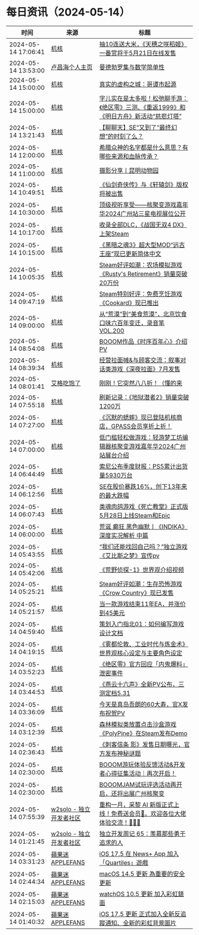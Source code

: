 ﻿# 每日资讯（2024-05-14）

|时间|来源|标题|
|---|---|---|
|2024-05-14 17:06:41|[机核](https://www.gcores.com/rss)|[抽10连送大米，《天穗之咲稻姬》一番赏将于5月21日在线发售](https://www.gcores.com/articles/181875)|
|2024-05-14 13:53:00|[卢昌海个人主页](https://www.changhai.org//feed.xml)|[曼德勃罗集与数学简单性](https://www.youtube.com/shorts/Qje40Io_1mM)|
|2024-05-14 15:00:00|[机核](https://www.gcores.com/rss)|[真实的虚构之城：哥谭市起源](https://www.gcores.com/articles/181843)|
|2024-05-14 15:00:00|[机核](https://www.gcores.com/rss)|[字儿实在是太多啦！松弛聊手游：《绝区零》三测、《重返1999》和《明日方舟》新活动“慈悲灯塔”](https://www.gcores.com/radios/181620)|
|2024-05-14 13:21:43|[机核](https://www.gcores.com/rss)|[【聊聊天】SE“又到了“最终幻想”的时刻了么？](https://www.gcores.com/articles/181864)|
|2024-05-14 12:00:00|[机核](https://www.gcores.com/rss)|[希腊众神的名字都是什么意思？有哪些来源和血脉传承？](https://www.gcores.com/videos/181825)|
|2024-05-14 11:00:00|[机核](https://www.gcores.com/rss)|[摄影分享丨昆明动物园](https://www.gcores.com/articles/181855)|
|2024-05-14 10:49:51|[机核](https://www.gcores.com/rss)|[《仙剑奇侠传》与《轩辕剑》版权将被出售](https://www.gcores.com/articles/181866)|
|2024-05-14 10:30:00|[机核](https://www.gcores.com/rss)|[顶级视听享受——核聚变游戏嘉年华2024广州站三星电视展位公开](https://www.gcores.com/articles/181848)|
|2024-05-14 10:17:00|[机核](https://www.gcores.com/rss)|[收录全部DLC，《战国无双4 DX》上架Steam](https://www.gcores.com/articles/181836)|
|2024-05-14 10:15:00|[机核](https://www.gcores.com/rss)|[《黑暗之魂3》超大型MOD“远古王座”现已更新简体中文](https://www.gcores.com/articles/181847)|
|2024-05-14 10:05:35|[机核](https://www.gcores.com/rss)|[Steam好评如潮：农场模拟游戏《Rusty's Retirement》销量突破20万份](https://www.gcores.com/articles/181863)|
|2024-05-14 09:47:19|[机核](https://www.gcores.com/rss)|[Steam特别好评：免费烹饪游戏《Cookard》现已推出](https://www.gcores.com/articles/181859)|
|2024-05-14 09:00:00|[机核](https://www.gcores.com/rss)|[从“荒漠”到“美食荒漠”，北京饮食口味六百年变迁，录音笔 VOL.200](https://www.gcores.com/radios/181853)|
|2024-05-14 08:54:08|[机核](https://www.gcores.com/rss)|[BOOOM作品《时序百年心》介绍PV](https://www.gcores.com/videos/181761)|
|2024-05-14 08:39:34|[机核](https://www.gcores.com/rss)|[经营拉面摊&与顾客交流：叙事对话类游戏《深夜拉面》7月发售](https://www.gcores.com/articles/181852)|
|2024-05-14 08:01:41|[艾格吃饱了](https://feedpress.me/wx-aigechibaole)|[刚刚！它突然八八折！（懂的来](http://mp.weixin.qq.com/s?__biz=MjM5NTYxODQyMA%3D%3D&mid=2653452762&idx=1&sn=e8da8f6519cb1ef22e2a4d8d586d3e56)|
|2024-05-14 07:55:18|[机核](https://www.gcores.com/rss)|[刷新记录：《地狱潜者2》销量突破1200万](https://www.gcores.com/articles/181846)|
|2024-05-14 07:27:00|[机核](https://www.gcores.com/rss)|[《沉默的蟋蟀》现已登陆机核商店，GPASS会员享折上折！](https://www.gcores.com/articles/181842)|
|2024-05-14 07:00:00|[机核](https://www.gcores.com/rss)|[低门槛轻松做游戏：轻游梦工坊编辑器核聚变游戏嘉年华2024广州站展台介绍](https://www.gcores.com/articles/181672)|
|2024-05-14 06:44:49|[机核](https://www.gcores.com/rss)|[索尼公布季度财报：PS5累计出货量5930万台](https://www.gcores.com/articles/181838)|
|2024-05-14 06:12:56|[机核](https://www.gcores.com/rss)|[SE在股价暴跌16%，创下13年来的最大跌幅](https://www.gcores.com/articles/181832)|
|2024-05-14 06:07:43|[机核](https://www.gcores.com/rss)|[类魂肉鸽游戏《死亡教堂》正式版5月28日上线Steam和Epic](https://www.gcores.com/articles/181833)|
|2024-05-14 06:00:00|[机核](https://www.gcores.com/rss)|[荒诞 癫狂 黑色幽默丨《INDIKA》深度实况解析 中篇](https://www.gcores.com/videos/181800)|
|2024-05-14 05:43:55|[机核](https://www.gcores.com/rss)|[“我们还能找回自己吗？”独立游戏《艾比斯之梦》宣传pv](https://www.gcores.com/videos/181829)|
|2024-05-14 05:42:06|[机核](https://www.gcores.com/rss)|[《荒野侦探-1》世界观介绍视频](https://www.gcores.com/videos/181830)|
|2024-05-14 05:25:21|[机核](https://www.gcores.com/rss)|[Steam好评如潮：生存恐怖游戏《Crow Country》现已发售](https://www.gcores.com/articles/181831)|
|2024-05-14 05:21:57|[机核](https://www.gcores.com/rss)|[当一款游戏结束11年EA，并涨价到45美元](https://www.gcores.com/articles/181802)|
|2024-05-14 04:59:40|[机核](https://www.gcores.com/rss)|[策划入门指北01：如何编写游戏设计文档](https://www.gcores.com/articles/181828)|
|2024-05-14 04:19:15|[机核](https://www.gcores.com/rss)|[《雾都伦敦、工业时代与炼金术》世界观核心设定与主要角色设定](https://www.gcores.com/articles/181827)|
|2024-05-14 03:52:23|[机核](https://www.gcores.com/rss)|[《绝区零》官方回应「内鬼爆料」泄密事件](https://www.gcores.com/articles/181815)|
|2024-05-14 03:44:53|[机核](https://www.gcores.com/rss)|[《燕云十六声》全新PV公布，三测定档5.31](https://www.gcores.com/articles/181826)|
|2024-05-14 03:36:09|[机核](https://www.gcores.com/rss)|[今天是真岛吾朗的60大寿，官X发布祝贺PV](https://www.gcores.com/articles/181822)|
|2024-05-14 03:12:39|[机核](https://www.gcores.com/rss)|[森林模拟类放置点击沙盒游戏《PolyPine》在Steam发布Demo](https://www.gcores.com/articles/181820)|
|2024-05-14 02:36:43|[机核](https://www.gcores.com/rss)|[《刺客信条 影》发售日期曝光，官方发布神秘谜题](https://www.gcores.com/articles/181813)|
|2024-05-14 02:30:00|[机核](https://www.gcores.com/rss)|[BOOOM游玩体验反馈活动&开发者心得征集活动｜再次开启！](https://www.gcores.com/articles/181427)|
|2024-05-14 02:30:00|[机核](https://www.gcores.com/rss)|[BOOOMJAM试玩评选活动再开启，还将出展广州核聚变](https://www.gcores.com/articles/181387)|
|2024-05-14 07:55:39|[w2solo - 独立开发者社区](https://w2solo.com/topics/feed)|[重构一月，采黎 AI 新版正式上线！免费送会员🎁。欢迎各位大佬体验交流！🙏🙏🙏](https://w2solo.com/topics/4616)|
|2024-05-14 01:21:45|[w2solo - 独立开发者社区](https://w2solo.com/topics/feed)|[独立开发周记 65：羡慕那些勇于追求的人](https://w2solo.com/topics/4615)|
|2024-05-14 03:31:23|[蘋果迷 APPLEFANS](https://applefans.today/feed/)|[iOS 17.5 在 News+ App 加入「Quartiles」遊戲](https://applefans.today/2024-05-apple-news-plus-introduces-quartiles-a-new-game/)|
|2024-05-14 02:44:34|[蘋果迷 APPLEFANS](https://applefans.today/feed/)|[macOS 14.5 更新 為重要的安全更新](https://applefans.today/macos-sonoma-14-5/)|
|2024-05-14 02:15:03|[蘋果迷 APPLEFANS](https://applefans.today/feed/)|[watchOS 10.5 更新 加入彩虹錶面](https://applefans.today/watchos-10-5/)|
|2024-05-14 01:40:32|[蘋果迷 APPLEFANS](https://applefans.today/feed/)|[iOS 17.5 更新 正式加入全新反追蹤通知、全新的彩虹背景圖片](https://applefans.today/ios-17-5/)|
